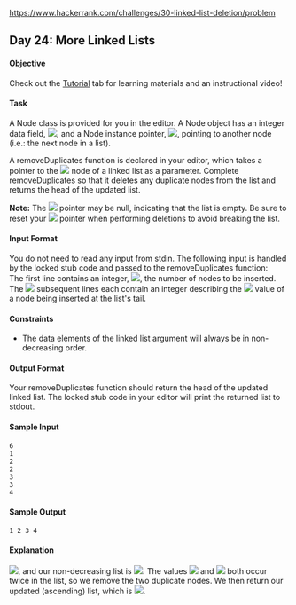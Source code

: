 https://www.hackerrank.com/challenges/30-linked-list-deletion/problem

## Day 24: More Linked Lists

#### Objective
Check out the [Tutorial](https://www.hackerrank.com/challenges/30-linked-list-deletion/tutorial) tab for learning materials and an instructional video!

#### Task
A Node class is provided for you in the editor. A Node object has an integer data field, <img src="https://latex.codecogs.com/svg.latex?\Large&space;data">, and a Node instance pointer, <img src="https://latex.codecogs.com/svg.latex?\Large&space;next">, pointing to another node (i.e.: the next node in a list).

A removeDuplicates function is declared in your editor, which takes a pointer to the <img src="https://latex.codecogs.com/svg.latex?\Large&space;head"> node of a linked list as a parameter. Complete removeDuplicates so that it deletes any duplicate nodes from the list and returns the head of the updated list.

**Note:** The <img src="https://latex.codecogs.com/svg.latex?\Large&space;head"> pointer may be null, indicating that the list is empty. Be sure to reset your <img src="https://latex.codecogs.com/svg.latex?\Large&space;next"> pointer when performing deletions to avoid breaking the list.

#### Input Format

You do not need to read any input from stdin. The following input is handled by the locked stub code and passed to the removeDuplicates function:<br>
The first line contains an integer, <img src="https://latex.codecogs.com/svg.latex?\Large&space;N">, the number of nodes to be inserted.<br>
The <img src="https://latex.codecogs.com/svg.latex?\Large&space;N"> subsequent lines each contain an integer describing the <img src="https://latex.codecogs.com/svg.latex?\Large&space;data"> value of a node being inserted at the list's tail.

#### Constraints

- The data elements of the linked list argument will always be in non-decreasing order.

#### Output Format

Your removeDuplicates function should return the head of the updated linked list. The locked stub code in your editor will print the returned list to stdout.

#### Sample Input
```
6
1
2
2
3
3
4
```
#### Sample Output
```
1 2 3 4 
```
#### Explanation

<img src="https://latex.codecogs.com/svg.latex?\Large&space;N=6">, and our non-decreasing list is <img src="https://latex.codecogs.com/svg.latex?\Large&space;3\{1,2,2,3,3,4\}">. The values <img src="https://latex.codecogs.com/svg.latex?\Large&space;2"> and <img src="https://latex.codecogs.com/svg.latex?\Large&space;3"> both occur twice in the list, so we remove the two duplicate nodes. We then return our updated (ascending) list, which is <img src="https://latex.codecogs.com/svg.latex?\Large&space;\{1,2,3,4\}">.
